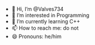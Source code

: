 - 👋 Hi, I’m @Valves734
- 👀 I’m interested in Programming
- 🌱 I’m currently learning C++
- 📫 How to reach me: do not
- 😄 Pronouns: he/him

<!---
Valves734/Valves734 is a ✨ special ✨ repository because its `README.md` (this file) appears on your GitHub profile.
You can click the Preview link to take a look at your changes.
--->

